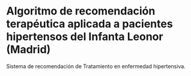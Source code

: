 # Algoritmo de recomendación terapéutica aplicada a pacientes hipertensos del Infanta Leonor (Madrid)
Sistema de recomendación de Tratamiento en enfermedad hipertensiva.
